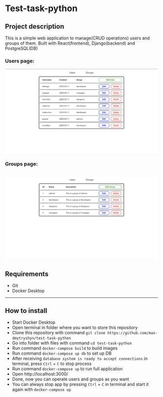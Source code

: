 # Test-task-python

## Project description
This is a simple web application to manage(CRUD operations) users and groups of them. Built with React(frontend),
Django(backend) and PostgreSQL(DB)
### Users page:
![](readme_images/users_demo.png)
### Groups page:
![](readme_images/groups_demo.png)
---

## Requirements
 + Git
 + Docker Desktop
---

## How to install
  + Start Docker Desktop
  + Open terminal in folder where you want to store this repository
  + Clone this repository with command `git clone https://github.com/max-dmytryshyn/test-task-python`
  + Go into folder with files with command `cd test-task-python`
  + Run command `docker-compose build` to build images
  + Run command `docker-compose up db` to set up DB
  + After receiving `database system is ready to accept connections` in terminal, press `Ctrl` + `C` to stop process
  + Run command `docker-compose up` to run full application
  + Open http://localhost:3000/
  + Done, now you can operate users and groups as you want
  + You can always stop app by pressing `Ctrl` + `C` in terminal and start it again with `docker-compose up`
